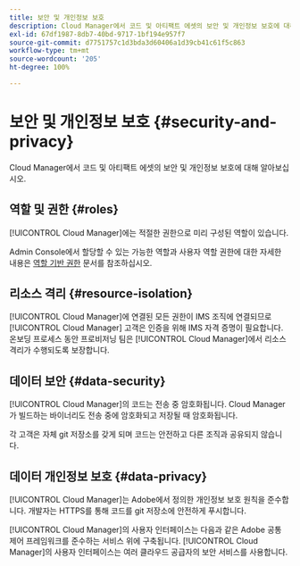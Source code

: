 ```yaml
---
title: 보안 및 개인정보 보호
description: Cloud Manager에서 코드 및 아티팩트 에셋의 보안 및 개인정보 보호에 대해 알아보십시오.
exl-id: 67df1987-8db7-40bd-9717-1bf194e957f7
source-git-commit: d7751757c1d3bda3d60406a1d39cb41c61f5c863
workflow-type: tm+mt
source-wordcount: '205'
ht-degree: 100%

---
```



# 보안 및 개인정보 보호 {#security-and-privacy}

Cloud Manager에서 코드 및 아티팩트 에셋의 보안 및 개인정보 보호에 대해 알아보십시오.

## 역할 및 권한 {#roles}

[!UICONTROL Cloud Manager]에는 적절한 권한으로 미리 구성된 역할이 있습니다.

Admin Console에서 할당할 수 있는 가능한 역할과 사용자 역할 권한에 대한 자세한 내용은 [역할 기반 권한](/help/requirements/role-based-permissions.md) 문서를 참조하십시오.

## 리소스 격리 {#resource-isolation}

[!UICONTROL Cloud Manager]에 연결된 모든 권한이 IMS 조직에 연결되므로 [!UICONTROL Cloud Manager] 고객은 인증을 위해 IMS 자격 증명이 필요합니다. 온보딩 프로세스 동안 프로비저닝 팀은 [!UICONTROL Cloud Manager]에서 리소스 격리가 수행되도록 보장합니다.

## 데이터 보안 {#data-security}

[!UICONTROL Cloud Manager]의 코드는 전송 중 암호화됩니다. Cloud Manager가 빌드하는 바이너리도 전송 중에 암호화되고 저장될 때 암호화됩니다.

각 고객은 자체 git 저장소를 갖게 되며 코드는 안전하고 다른 조직과 공유되지 않습니다.

## 데이터 개인정보 보호 {#data-privacy}

[!UICONTROL Cloud Manager]는 Adobe에서 정의한 개인정보 보호 원칙을 준수합니다. 개발자는 HTTPS를 통해 코드를 git 저장소에 안전하게 푸시합니다.

[!UICONTROL Cloud Manager]의 사용자 인터페이스는 다음과 같은 Adobe 공통 제어 프레임워크를 준수하는 서비스 위에 구축됩니다. [!UICONTROL Cloud Manager]의 사용자 인터페이스는 여러 클라우드 공급자의 보안 서비스를 사용합니다.

